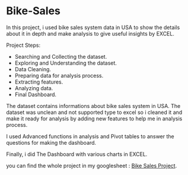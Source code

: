 # Bike-Sales

In this project, i used bike sales system data in USA to show the details about it in depth and make analysis to give useful insights by EXCEL.

Project Steps:
* Searching and Collecting the dataset.
* Exploring and Understanding the dataset.
* Data Cleaning.
* Preparing data for analysis process.
* Extracting features.
* Analyzing data.
* Final Dashboard.

The dataset contains informations about bike sales system in USA. The dataset was unclean and not supported type to excel so i cleaned it and make it ready for analysis by adding new features to help me in analysis process.

I used Advanced functions in analysis and Pivot tables to answer the questions for making the dashboard.

Finally, i did The Dashboard with various charts in EXCEL.


you can find the whole project in my googlesheet : [Bike Sales Project](https://docs.google.com/spreadsheets/d/1x-yXqeKOkczmgvf4YtTSQfeLLF-DRZ42BG0CfGykaM0/edit?usp=sharing).
